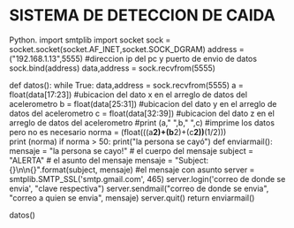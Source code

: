 # SISTEMA DE DETECCION DE CAIDA
Python.
import smtplib
import socket
sock = socket.socket(socket.AF_INET,socket.SOCK_DGRAM)
address = ("192.168.1.13",5555) #direccion ip del pc y puerto de envio de datos
sock.bind(address)
data,address = sock.recvfrom(5555)

def datos():
    while True:
        data,address = sock.recvfrom(5555)
        a = float(data[17:23]) #ubicacion del dato x en el arreglo de datos del acelerometro
        b = float(data[25:31]) #ubicacion del dato y en el arreglo de datos del acelerometro
        c = float(data[32:39]) #ubicacion del dato z en el arreglo de datos del acelerometro
        #print (a,"    ",b,"    ",c) #imprime los datos pero no es necesario
        norma = (float(((a**2)+(b**2)+(c**2))**(1/2)))      
        print (norma)
        if norma > 50:
            print("la persona se cayó")
            def enviarmail():
                mensaje = "la persona se cayo!" # el cuerpo del mensaje
                subject = "ALERTA" # el asunto del mensaje
                mensaje = "Subject: {}\n\n{}".format(subject, mensaje) #el mensaje con asunto
                server = smtplib.SMTP_SSL('smtp.gmail.com', 465)
                server.login('correo de donde se envia', "clave respectiva")
                server.sendmail("correo de donde se envia", "correo a quien se envia", mensaje)
                server.quit()
                return
            enviarmail()
   
datos()  
